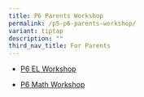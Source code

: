 ```yaml
---
title: P6 Parents Workshop
permalink: /p5-p6-parents-workshop/
variant: tiptap
description: ""
third_nav_title: For Parents
---
```

<ul data-tight="true" class="tight">
<li>
<p><a href="/files/2024_P6_EL_Workshop_for_Parents.pdf" rel="noopener noreferrer nofollow" target="_blank">P6 EL Workshop</a>
</p>
</li>
<li>
<p><a href="/files/2024_P6_Math_Workshop_for_Parents.pdf" rel="noopener noreferrer nofollow" target="_blank">P6 Math Workshop </a>
</p>
</li>
</ul>
<p></p>